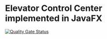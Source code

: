 # Elevator Control Center implemented in JavaFX

[![Quality Gate Status](https://sonarcloud.io/api/project_badges/measure?project=fhhagenberg-sqe-esd-ws20_elevator-control-center-team-f&metric=alert_status)](https://sonarcloud.io/dashboard?id=fhhagenberg-sqe-esd-ws20_elevator-control-center-team-f)


